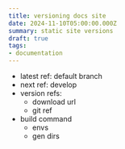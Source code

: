 ```yaml
---
title: versioning docs site
date: 2024-11-10T05:00:00.000Z
summary: static site versions
draft: true
tags:
- documentation
---
```


* latest ref: default branch
* next ref: develop
* version refs:
  * download url
  * git ref
* build command
  * envs
  * gen dirs
